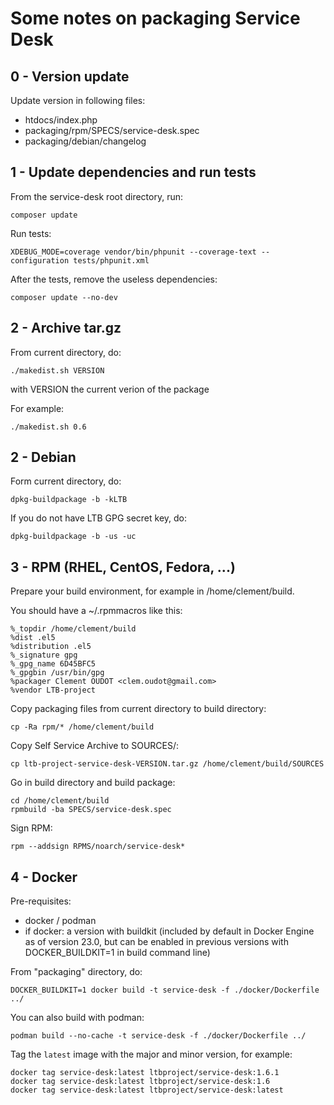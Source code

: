 # Some notes on packaging Service Desk

## 0 - Version update

Update version in following files:

* htdocs/index.php
* packaging/rpm/SPECS/service-desk.spec
* packaging/debian/changelog

## 1 - Update dependencies and run tests

From the service-desk root directory, run:

```
composer update
```

Run tests:

```
XDEBUG_MODE=coverage vendor/bin/phpunit --coverage-text --configuration tests/phpunit.xml
```

After the tests, remove the useless dependencies:

```
composer update --no-dev
```

## 2 - Archive tar.gz

From current directory, do:

```
./makedist.sh VERSION
```

with VERSION the current verion of the package

For example:

```
./makedist.sh 0.6
```


## 2 - Debian

Form current directory, do:

```
dpkg-buildpackage -b -kLTB
```

If you do not have LTB GPG secret key, do:

```
dpkg-buildpackage -b -us -uc
```

## 3 - RPM (RHEL, CentOS, Fedora, ...)

Prepare your build environment, for example in /home/clement/build.

You should have a ~/.rpmmacros like this:

```
%_topdir /home/clement/build
%dist .el5
%distribution .el5
%_signature gpg
%_gpg_name 6D45BFC5
%_gpgbin /usr/bin/gpg
%packager Clement OUDOT <clem.oudot@gmail.com>
%vendor LTB-project
```

Copy packaging files from current directory to build directory:

```
cp -Ra rpm/* /home/clement/build
```

Copy Self Service Archive to SOURCES/:

```
cp ltb-project-service-desk-VERSION.tar.gz /home/clement/build/SOURCES
```

Go in build directory and build package:

```
cd /home/clement/build
rpmbuild -ba SPECS/service-desk.spec
```

Sign RPM:

```
rpm --addsign RPMS/noarch/service-desk*
```

## 4 - Docker

Pre-requisites:

* docker / podman
* if docker: a version with buildkit (included by default in Docker Engine
  as of version 23.0, but can be enabled in previous versions with
  DOCKER_BUILDKIT=1 in build command line)

From "packaging" directory, do:

```
DOCKER_BUILDKIT=1 docker build -t service-desk -f ./docker/Dockerfile ../
```

You can also build with podman:

```
podman build --no-cache -t service-desk -f ./docker/Dockerfile ../
```

Tag the `latest` image with the major and minor version, for example:

```
docker tag service-desk:latest ltbproject/service-desk:1.6.1
docker tag service-desk:latest ltbproject/service-desk:1.6
docker tag service-desk:latest ltbproject/service-desk:latest
```
